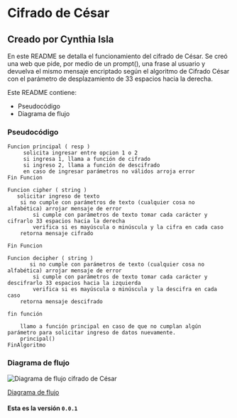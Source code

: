 # Cifrado de César

## Creado por Cynthia Isla

En este README se detalla el funcionamiento del cifrado de César. 
Se creó una web que pide, por medio de un prompt(), una frase al usuario y devuelva el mismo mensaje encriptado según el algoritmo de Cifrado César con el parámetro de desplazamiento de 33 espacios hacia la derecha.

Este README contiene:

  - Pseudocódigo
  - Diagrama de flujo

### Pseudocódigo

```
Funcion principal ( resp )
     solicita ingresar entre opcion 1 o 2
     si ingresa 1, llama a función de cifrado
     si ingreso 2, llama a función de descifrado
     en caso de ingresar parámetros no válidos arroja error
Fin Funcion

Funcion cipher ( string )
   solicitar ingreso de texto
    si no cumple con parámetros de texto (cualquier cosa no alfabética) arrojar mensaje de error
        si cumple con parámetros de texto tomar cada carácter y cifrarlo 33 espacios hacia la derecha
        verifica si es mayúscula o minúscula y la cifra en cada caso
    retorna mensaje cifrado

Fin Funcion

Funcion decipher ( string )
       si no cumple con parámetros de texto (cualquier cosa no alfabética) arrojar mensaje de error
        si cumple con parámetros de texto tomar cada carácter y descifrarlo 33 espacios hacia la izquierda
        verifica si es mayúscula o minúscula y la descifra en cada caso
    retorna mensaje descifrado

fin función

    llamo a función principal en caso de que no cumplan algún parámetro para solicitar ingreso de datos nuevamente.
    principal()
FinAlgoritmo

```

### Diagrama de flujo

![Diagrama de flujo cifrado de César](http://subirimagen.me/uploads/20171005081052.jpg)

[Diagrama de flujo](http://subirimagen.me/uploads/20171005081052.jpg)

#### Esta es la versión `0.0.1`

